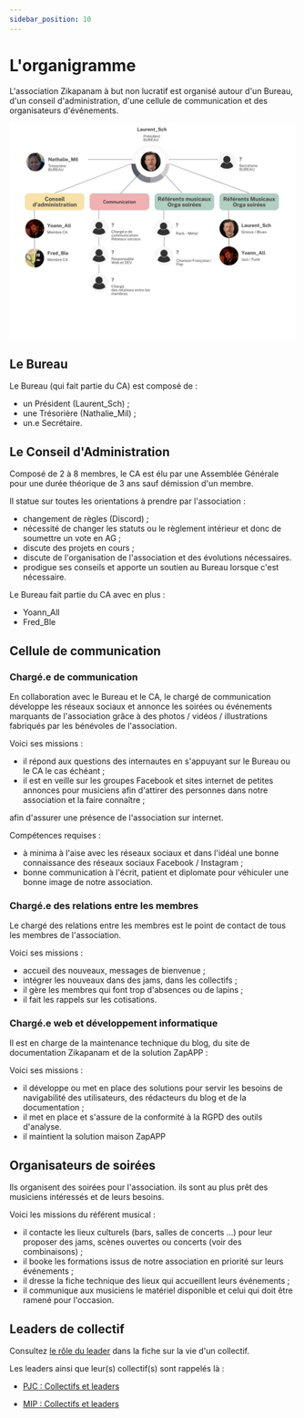 ```yaml
---
sidebar_position: 10
---
```


# L'organigramme

L'association Zikapanam à but non lucratif est organisé autour d'un Bureau, d'un conseil d'administration, d'une cellule de communication 
et des organisateurs d'événements.

![Organigramme Zikapanam](/img/zikapanam-organigramme.jpg)

## Le Bureau

Le Bureau (qui fait partie du CA) est composé de :

- un Président (Laurent_Sch) ;
- une Trésorière (Nathalie_Mil) ;
- un.e Secrétaire.

## Le Conseil d'Administration

Composé de 2 à 8 membres, le CA est élu par une Assemblée Générale pour une durée théorique de 3 ans sauf démission d'un membre.

Il statue sur toutes les orientations à prendre par l'association :
- changement de règles (Discord) ;
- nécessité de changer les statuts ou le règlement intérieur et donc de soumettre un vote en AG ;
- discute des projets en cours ;
- discute de l'organisation de l'association et des évolutions nécessaires.
- prodigue ses conseils et apporte un soutien au Bureau lorsque c'est nécessaire.

Le Bureau fait partie du CA avec en plus :
- Yoann_All
- Fred_Ble

## Cellule de communication

### Chargé.e de communication

En collaboration avec le Bureau et le CA, le chargé de communication développe les réseaux sociaux et annonce les soirées ou événements marquants de l'association grâce à des photos / vidéos / illustrations fabriqués par les bénévoles de l'association.

Voici ses missions :
- il répond aux questions des internautes en s'appuyant sur le Bureau ou le CA le cas échéant ;
- il est en veille sur les groupes Facebook et sites internet de petites annonces pour musiciens afin d'attirer des personnes dans notre association et la faire connaître ;

afin d'assurer une présence de l'association sur internet.

Compétences requises :
- à minima à l'aise avec les réseaux sociaux et dans l'idéal une bonne connaissance des réseaux sociaux Facebook / Instagram ;
- bonne communication à l'écrit, patient et diplomate pour véhiculer une bonne image de notre association.

### Chargé.e des relations entre les membres

Le chargé des relations entre les membres est le point de contact de tous les membres de l'association.

Voici ses missions :
- accueil des nouveaux, messages de bienvenue ;
- intégrer les nouveaux dans des jams, dans les collectifs ;
- il gère les membres qui font trop d'absences ou de lapins ;
- il fait les rappels sur les cotisations.

### Chargé.e web et développement informatique

Il est en charge de la maintenance technique du blog, du site de documentation Zikapanam et de la solution ZapAPP :

Voici ses missions :
- il développe ou met en place des solutions pour servir les besoins de navigabilité des utilisateurs, des rédacteurs du blog et de la documentation ;
- il met en place et s'assure de la conformité à la RGPD des outils d'analyse.
- il maintient la solution maison ZapAPP

## Organisateurs de soirées

Ils organisent des soirées pour l'association. ils sont au plus prêt des musiciens intéressés et de leurs besoins.

Voici les missions du référent musical :
- il contacte les lieux culturels (bars, salles de concerts ...) pour leur proposer des jams, scènes ouvertes ou concerts (voir des combinaisons) ;
- il booke les formations issus de notre association en priorité sur leurs événements ;
- il dresse la fiche technique des lieux qui accueillent leurs événements ;
- il communique aux musiciens le matériel disponible et celui qui doit être ramené pour l'occasion.


## Leaders de collectif

Consultez [le rôle du leader](/docs/organiser/la-vie-d-un-collectif#r%C3%B4le-du-leader-de-collectif) dans la fiche sur la vie d'un collectif.

Les leaders ainsi que leur(s) collectif(s) sont rappelés là :

- [PJC : Collectifs et leaders](/docs/intro#les-diff%C3%A9rents-collectifs)

- [MIP : Collectifs et leaders](/docs/intro#les-diff%C3%A9rents-collectifs-1)